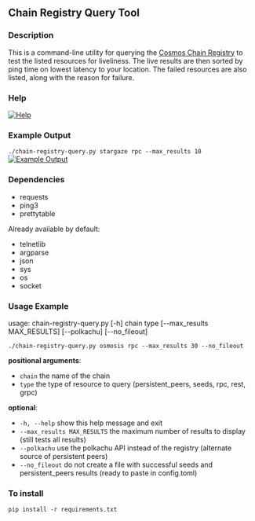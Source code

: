 ## Chain Registry Query Tool

### Description
This is a command-line utility for querying the [Cosmos Chain Registry](https://github.com/cosmos/chain-registry/ "Cosmos Chain Registry") to test the listed resources for liveliness. The live results are then sorted by ping time on lowest latency to your location. The failed resources are also listed, along with the reason for failure.

### Help
[![Help](https://i.imgur.com/QVLanfU.png "Help")](https://i.imgur.com/QVLanfU.png "Help")

### Example Output
`./chain-registry-query.py stargaze rpc --max_results 10`
[![Example Output](https://i.imgur.com/oD9LwKx.png "Example Output")](https://i.imgur.com/oD9LwKx.png "Example Output")

### Dependencies
- requests
- ping3
- prettytable

Already available by default:
- telnetlib
- argparse
- json
- sys
- os
- socket


### Usage Example
usage: chain-registry-query.py [-h] chain type [--max_results MAX_RESULTS] [--polkachu] [--no_fileout]

`./chain-registry-query.py osmosis rpc --max_results 30 --no_fileout`

**positional arguments**:
-   `chain`                 the name of the chain
-   `type`                  the type of resource to query (persistent_peers, seeds, rpc, rest, grpc)

**optional**:
-   `-h, --help`            show this help message and exit
-   `--max_results MAX_RESULTS`       the maximum number of results to display (still tests all results) 
-   `--polkachu`            use the polkachu API instead of the registry (alternate source of persistent peers)
-   `--no_fileout`          do not create a file with successful seeds and persistent_peers results (ready to paste in config.toml)

### To install
`pip install -r requirements.txt`
